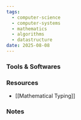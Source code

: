 ```yaml
---
tags:
  - computer-science
  - computer-systems
  - mathematics
  - algorithms
  - datastructure
date: 2025-08-08
---
```

### Tools & Softwares


### Resources

* [[Mathematical Typing]]



### Notes


